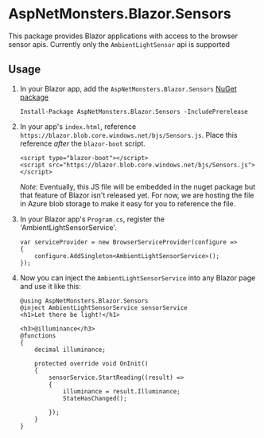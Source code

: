 # AspNetMonsters.Blazor.Sensors
This package provides Blazor applications with access to the browser sensor apis. Currently only the `AmbientLightSensor` api is supported

## Usage
1) In your Blazor app, add the `AspNetMonsters.Blazor.Sensors` [NuGet package](https://www.nuget.org/packages/AspNetMonsters.Blazor.Sensors/)

    ```
    Install-Package AspNetMonsters.Blazor.Sensors -IncludePrerelease
    ```

1) In your app's `index.html`, reference `https://blazor.blob.core.windows.net/bjs/Sensors.js`. Place this reference _after_ the `blazor-boot` script. 

    ```
    <script type="blazor-boot"></script>
    <script src="https://blazor.blob.core.windows.net/bjs/Sensors.js"> </script>
    ```

    *Note:* Eventually, this JS file will be embedded in the nuget package but that feature of Blazor isn't released yet. For now, we are hosting the file in Azure blob storage to make it easy for you to reference the file.

1) In your Blazor app's `Program.cs`, register the 'AmbientLightSensorService'.

    ```
    var serviceProvider = new BrowserServiceProvider(configure =>
    {
        configure.AddSingleton<AmbientLightSensorService>();
    });
    ```

1) Now you can inject the `AmbientLightSensorService` into any Blazor page and use it like this:

    ```
    @using AspNetMonsters.Blazor.Sensors
    @inject AmbientLightSensorService sensorService
    <h1>Let there be light!</h1>

    <h3>@illuminance</h3>
    @functions 
    {
        decimal illuminance;

        protected override void OnInit()
        {
            sensorService.StartReading((result) =>
            {
                illuminance = result.Illuminance;
                StateHasChanged();

            });
        }
    }
    ```
